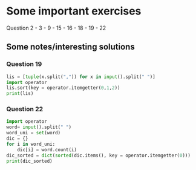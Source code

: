 # Some important exercises
Question 2 - 3 - 9 - 15 - 16 - 18 - 19 - 22

## Some notes/interesting solutions

### Question 19
``` python
lis = [tuple(x.split(",")) for x in input().split(" ")]
import operator
lis.sort(key = operator.itemgetter(0,1,2))
print(lis)
```
### Question 22
```python
import operator
word= input().split(" ")
word_uni = set(word)
dic = {}
for i in word_uni:
    dic[i] = word.count(i)
dic_sorted = dict(sorted(dic.items(), key = operator.itemgetter(0)))
print(dic_sorted)
```

